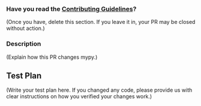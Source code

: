 ### Have you read the [Contributing Guidelines](https://github.com/python/mypy/blob/master/CONTRIBUTING.md)?

(Once you have, delete this section. If you leave it in, your PR may be closed without action.)

### Description

<!--
If this pull request closes or fixes an issue, write Closes #NNN" or "Fixes #NNN" in that exact
format.
-->

(Explain how this PR changes mypy.)

## Test Plan

<!--
If this is a documentation change, rebuild the docs (link to instructions) and review the changed pages for markup errors.
If this is a code change, include new tests (link to the testing docs). Be sure to run the tests locally and fix any errors before submitting the PR (more instructions).
If this change cannot be tested by the CI, please explain how to verify it manually.
-->

(Write your test plan here. If you changed any code, please provide us with clear instructions on how you verified your changes work.)
